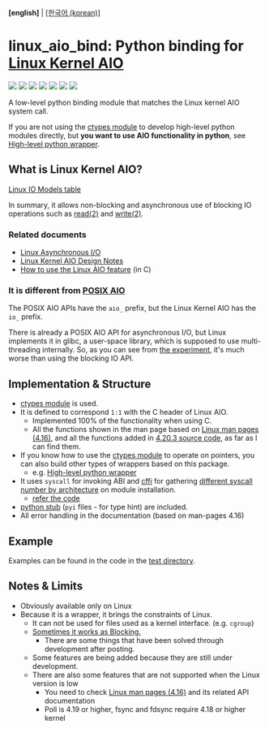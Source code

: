 **\[english\]** | [\[한국어 (korean)\]](https://github.com/isac322/linux_aio_bind/blob/master/README.kor.md)

# linux_aio_bind: Python binding for [Linux Kernel AIO](http://lse.sourceforge.net/io/aio.html)

[![](https://img.shields.io/travis/com/isac322/linux_aio_bind.svg?style=flat-square)](https://travis-ci.com/isac322/linux_aio_bind)
[![](https://img.shields.io/pypi/v/linux_aio_bind.svg?style=flat-square)](https://pypi.org/project/linux-aio-bind/)
[![](https://img.shields.io/codecov/c/github/isac322/linux_aio_bind.svg?style=flat-square)](https://codecov.io/gh/isac322/linux_aio_bind)
[![](https://img.shields.io/pypi/implementation/linux_aio_bind.svg?style=flat-square)](https://pypi.org/project/linux-aio-bind/)
[![](https://img.shields.io/pypi/pyversions/linux_aio_bind.svg?style=flat-square)](https://pypi.org/project/linux-aio-bind/)
[![](https://img.shields.io/pypi/wheel/linux_aio_bind.svg?style=flat-square)](https://pypi.org/project/linux-aio-bind/)
[![](https://img.shields.io/pypi/l/linux_aio_bind.svg?style=flat-square)](https://pypi.org/project/linux-aio-bind/)

A low-level python binding module that matches the Linux kernel AIO system call.

If you are not using the [ctypes module](https://docs.python.org/ko/3/library/ctypes.html) to develop high-level python modules directly, but **you want to use AIO functionality in python**, see [High-level python wrapper](https://github.com/isac322/linux_aio).

## What is Linux Kernel AIO?

[Linux IO Models table](https://oxnz.github.io/2016/10/13/linux-aio/#io-models)

In summary, it allows non-blocking and asynchronous use of blocking IO operations such as [read(2)](http://man7.org/linux/man-pages/man2/read.2.html) and [write(2)](http://man7.org/linux/man-pages/man2/write.2.html).


### Related documents

- [Linux Asynchronous I/O](https://oxnz.github.io/2016/10/13/linux-aio/)
- [Linux Kernel AIO Design Notes](http://lse.sourceforge.net/io/aionotes.txt)
- [How to use the Linux AIO feature](https://github.com/littledan/linux-aio) (in C)


### **It is different from [POSIX AIO](http://man7.org/linux/man-pages/man7/aio.7.html)**

The POSIX AIO APIs have the `aio_` prefix, but the Linux Kernel AIO has the `io_` prefix.


There is already a POSIX AIO API for asynchronous I/O, but Linux implements it in glibc, a user-space library, which is supposed to use multi-threading internally.
So, as you can see from [the experiment](https://github.com/isac322/linux_aio#evaluation), it's much worse than using the blocking IO API.


## Implementation & Structure

- [ctypes module](https://docs.python.org/3/library/ctypes.html) is used.
- It is defined to correspond `1:1` with the C header of Linux AIO.
	- Implemented 100% of the functionality when using C.
	- All the functions shown in the man page based on [Linux man pages (4.16)](http://man7.org/linux/man-pages/man2/io_submit.2.html), and all the functions added in [4.20.3 source code](https://elixir.bootlin.com/linux/v4.20.3/source/include/uapi/linux/aio_abi.h#L71), as far as I can find them. 
- If you know how to use the [ctypes module](https://docs.python.org/3/library/ctypes.html) to operate on pointers, you can also build other types of wrappers based on this package.
	- e.g. [High-level python wrapper](https://github.com/isac322/linux_aio)
- It uses `syscall` for invoking ABI and [cffi](https://pypi.org/project/cffi/) for gathering [different syscall number by architecture](https://fedora.juszkiewicz.com.pl/syscalls.html) on module installation.
	- [refer the code](linux_aio_bind/syscall.py)
- [python stub](https://github.com/python/mypy/wiki/Creating-Stubs-For-Python-Modules) (`pyi` files - for type hint) are included.
- All error handling in the documentation (based on man-pages 4.16)


## Example

Examples can be found in the code in the [test directory](https://github.com/isac322/linux_aio_bind/tree/master/test).


## Notes & Limits

- Obviously available only on Linux
- Because it is a wrapper, it brings the constraints of Linux.
	- It can not be used for files used as a kernel interface. (e.g. `cgroup`)
	- [Sometimes it works as Blocking.](https://stackoverflow.com/questions/34572559/asynchronous-io-io-submit-latency-in-ubuntu-linux)
		- There are some things that have been solved through development after posting.
	- Some features are being added because they are still under development.
	- There are also some features that are not supported when the Linux version is low
		- You need to check [Linux man pages (4.16)](http://man7.org/linux/man-pages/man2/io_submit.2.html) and its related API documentation
		- Poll is 4.19 or higher, fsync and fdsync require 4.18 or higher kernel
